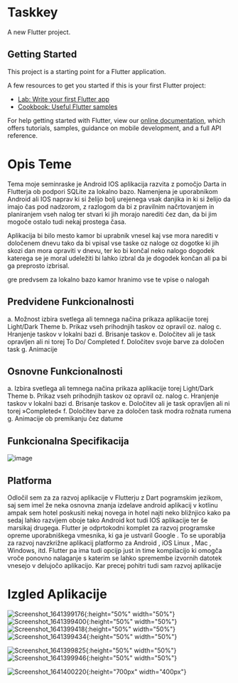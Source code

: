 # Taskkey

A new Flutter project.

## Getting Started

This project is a starting point for a Flutter application.

A few resources to get you started if this is your first Flutter project:

- [Lab: Write your first Flutter app](https://flutter.dev/docs/get-started/codelab)
- [Cookbook: Useful Flutter samples](https://flutter.dev/docs/cookbook)

For help getting started with Flutter, view our
[online documentation](https://flutter.dev/docs), which offers tutorials,
samples, guidance on mobile development, and a full API reference.


# Opis Teme
Tema moje seminraske je Android IOS aplikacija razvita z pomočjo Darta in Flutterja ob podpori SQLite za lokalno bazo.
Namenjena je uporabnikom Android ali IOS naprav ki si želijo bolj urejenega vsak danjika in ki si želijo da imajo čas pod nadzorom, z razlogom da bi z pravilnim načrtovanjem in planiranjem vseh nalog ter stvari ki jih morajo narediti čez dan, da bi jim mogoče ostalo tudi nekaj prostega časa. 

Aplikacija bi bilo mesto kamor bi uprabnik vnesel kaj vse mora narediti v določenem dnevu tako da bi vpisal vse taske oz naloge oz dogotke ki jih skozi dan mora opraviti v dnevu, ter ko bi končal neko nalogo dogodek katerega se je moral udeležiti bi lahko izbral da je dogodek končan ali pa bi ga preprosto izbrisal.

gre predvsem za lokalno bazo kamor hranimo vse te vpise o nalogah

## Predvidene Funkcionalnosti
a. Možnost izbira svetlega ali temnega načina prikaza aplikacije torej Light/Dark Theme
b. Prikaz vseh prihodnjih taskov oz opravil oz. nalog
c. Hranjenje taskov v lokalni bazi
d. Brisanje taskov 
e. Določitev ali je task opravljen ali ni torej To Do/ Completed
f. Določitev svoje barve za določen task
g. Animacije 

## Osnovne Funkcionalnosti
a.	Izbira svetlega ali temnega načina prikaza aplikacije torej Light/Dark Theme
b.	Prikaz vseh prihodnjih taskov oz opravil oz. nalog
c.	Hranjenje taskov v lokalni bazi
d.	Brisanje taskov 
e.	Določitev ali je task opravljen ali ni torej »Completed«
f.	Določitev barve za določen task modra rožnata rumena
g.	Animacije ob premikanju čez datume 

## Funkcionalna Specifikacija
![image](https://user-images.githubusercontent.com/56089916/148293350-c4a7eb03-cdad-4a86-a38b-5334542d4168.png)

## Platforma
Odločil sem za za razvoj aplikacije v Flutterju z Dart pogramskim jezikom, saj sem imel že neka osnovna znanja izdelave android aplikacij v kotlinu ampak sem hotel poskusiti nekaj novega in hotel najti neko bližnjico kako pa sedaj lahko razvijem oboje tako Android kot tudi IOS aplikacije ter še marsikaj drugega.
Flutter je odprtokodni komplet za razvoj programske opreme uporabniškega vmesnika, ki ga je ustvaril Google . To se uporablja za razvoj navzkrižne aplikacij platformo za Android , iOS Linux , Mac , Windows, itd.
Flutter pa ima tudi opcijp just in time kompilacijo ki omogča vroče ponovno nalaganje s katerim se lahko spremembe izvornih datotek vnesejo v delujočo aplikacijo. Kar precej pohitri tudi sam razvoj aplikacije

# Izgled Aplikacije

![Screenshot_1641399176](https://user-images.githubusercontent.com/56089916/148293673-3b26fc47-eb26-4b45-a3d4-efd04527bfba.png){:height="50%" width="50%"}
![Screenshot_1641399400](https://user-images.githubusercontent.com/56089916/148293739-b2958ac8-4b50-4038-a062-74e0e04c1edc.png){:height="50%" width="50%"}
![Screenshot_1641399418](https://user-images.githubusercontent.com/56089916/148293757-9b2bc481-0f5f-42fe-ba8e-1a654d7f2466.png){:height="50%" width="50%"}
![Screenshot_1641399434](https://user-images.githubusercontent.com/56089916/148293789-d70bae82-f8ab-4bc2-8344-b2d8d25e1dce.png){:height="50%" width="50%"}

![Screenshot_1641399825](https://user-images.githubusercontent.com/56089916/148293815-7837aa72-d6d5-42da-b0f9-9390e4baf280.png){:height="50%" width="50%"}
![Screenshot_1641399946](https://user-images.githubusercontent.com/56089916/148293846-eb13a7a1-5358-47a9-8c9f-5d865422bc82.png){:height="50%" width="50%"}

![Screenshot_1641400220](https://user-images.githubusercontent.com/56089916/148293860-2b4ebf96-7f14-4cd8-8513-daecefa3c76e.png){:height="700px" width="400px"}










